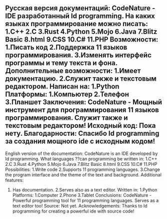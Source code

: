 Русская версия документаций:
CodeNature - IDE разработанный Id programming.
На каких языках программирование можно писать:
1.C++
2.C
3.Rust
4.Python
5.Mojo
6.Java
7.Blitz Basic
8.html
9.CSS
10.C#
11.PHP
Возможности:
1.Писать код
2.Поддержка 11 языков программирования.
3.Изменять интерфейс программы и тему текста и фона.
Дополнительные возможности:
1.Имеет документацию.
2.Служит также и текстовым редактором.
Написан на:
1.Python
Платформы:
1.Компьютер
2.Телефон
3.Планшет
Заключения:
CodeNature - Мощный инструмент для программирования 11 языков программирования.
Служит также и текстовым редактором!
Исходный код:
Пока нету.
Благодарности:
Спасибо Id programming за создания мощного ide с исходным кодом!
-------------------------------------------------------------------------
English version of the documentation:
CodeNature is an IDE developed by Id programming.
What languages ??can programming be written in:
1.C++
2.C
3.Rust
4.Python
5.Mojo
6.Java
7.Blitz Basic
8.html
9.CSS
10.C#
11.PHP
Possibilities:
1.Write code
2.Supports 11 programming languages.
3.Change the program interface and the theme of the text and background.
Additional features:
1. Has documentation.
2.Serves also as a text editor.
Written in:
1.Python
Platforms:
1.Computer
2.Phone
3.Tablet
Conclusions:
CodeNature - Powerful programming tool for 11 programming languages.
Serves as a text editor too!
Source:
Not yet.
Acknowledgements:
Thanks to Id programming for creating a powerful ide with source code!
